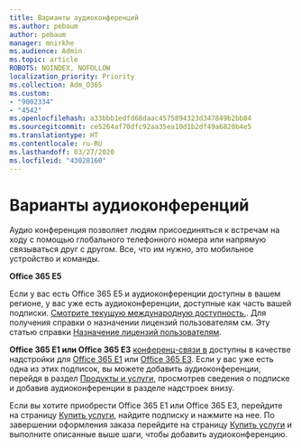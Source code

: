 ```yaml
---
title: Варианты аудиоконференций
ms.author: pebaum
author: pebaum
manager: mnirkhe
ms.audience: Admin
ms.topic: article
ROBOTS: NOINDEX, NOFOLLOW
localization_priority: Priority
ms.collection: Adm_O365
ms.custom:
- "9002334"
- "4542"
ms.openlocfilehash: a33bbb1edfd68daac4575894323d347849b2bb84
ms.sourcegitcommit: ce5264af70dfc92aa35ea10d1b2df49a6820b4e5
ms.translationtype: HT
ms.contentlocale: ru-RU
ms.lasthandoff: 03/27/2020
ms.locfileid: "43028160"
---
```

# <a name="options-for-audio-conferencing"></a>Варианты аудиоконференций

Аудио конференция позволяет людям присоединяться к встречам на ходу с помощью глобального телефонного номера или напрямую связываться друг с другом.  Все, что им нужно, это мобильное устройство и команды.

**Office 365 E5**

Если у вас есть Office 365 E5 и аудиоконференции доступны в вашем регионе, у вас уже есть аудиоконференции, доступные как часть вашей подписки.   [Смотрите текущую международную доступность.](https://go.microsoft.com/fwlink/p/?LinkID=839556).  Для получения справки о назначении лицензий пользователям см. Эту статью справки [Назначение лицензий пользователям](https://docs.microsoft.com/microsoft-365/admin/manage/assign-licenses-to-users).

**Office 365 E1 или Office 365 E3**
[конференц-связи в](https://products.office.com/microsoft-teams/online-meeting-solutions#customerstoryregion2) доступны в качестве надстройки для [Office 365 E1](https://www.microsoft.com/microsoft-365/business/office-365-enterprise-e1-business-software) или [Office 365 E3](https://www.microsoft.com/microsoft-365/business/office-365-enterprise-e3-business-software).  Если у вас уже есть одна из этих подписок, вы можете добавить аудиоконференции, перейдя в раздел [Продукты и услуги](https://go.microsoft.com/fwlink/p/?linkid=842054), просмотрев сведения о подписке и добавив аудиоконференции в разделе надстроек внизу.

Если вы хотите приобрести Office 365 E1 или Office 365 E3, перейдите на страницу [Купить услуги](https://go.microsoft.com/fwlink/p/?linkid=868433), найдите подписку и нажмите на нее.  По завершении оформления заказа перейдите на страницу [Купить услуги](https://go.microsoft.com/fwlink/p/?linkid=868433) и выполните описанные выше шаги, чтобы добавить аудиоконференцию.
